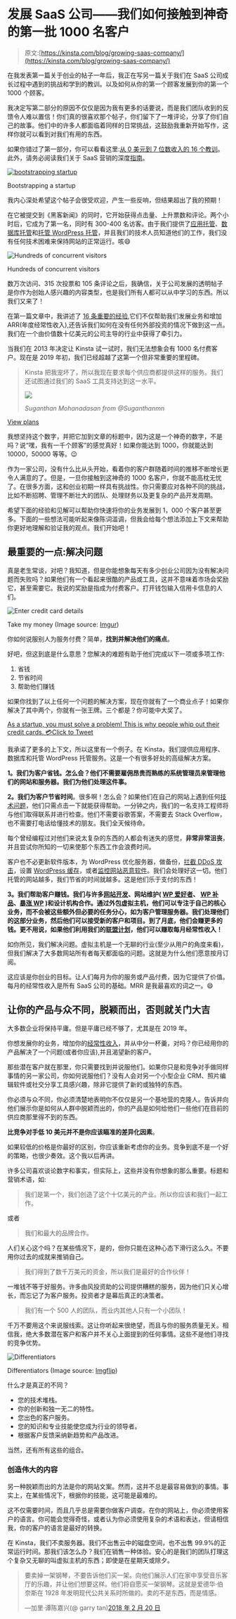# 发展 SaaS 公司——我们如何接触到神奇的第一批 1000 名客户

> 原文:[https://kinsta.com/blog/growing-saas-company/](https://kinsta.com/blog/growing-saas-company/)

在我发表第一篇关于创业的帖子一年后，我正在写另一篇关于我们在 SaaS 公司成长过程中遇到的挑战和学到的教训。以及如何从你的第一个顾客发展到你的第一个 1000 个顾客。

我决定写第二部分的原因不仅仅是因为我有更多的话要说，而是我们团队收到的反馈令人难以置信！你们真的很喜欢那个帖子，你们留下了一堆评论，分享了你们自己的故事。他们中的许多人都面临着同样的日常挑战，这鼓励我重新开始写作，这样你就可以看到对我们有用的东西。

如果你错过了第一部分，你可以看看这里:[从 0 美元到 7 位数收入的 16 个教训](https://kinsta.com/blog/bootstrapping-startup/)。此外，请务必阅读我们关于 SaaS 营销的深度[指南](https://kinsta.com/blog/saas-marketing/)。

[![bootstrapping startup](img/e7f71176587008e938f2a707fff6254a.png)](https://kinsta.com/blog/bootstrapping-startup/)

Bootstrapping a startup



我内心深处希望这个帖子会很受欢迎，产生一些反响，但结果超出了我的预期！

在它被提交到《黑客新闻》的同时，它开始获得点击量、上升票数和评论。两个小时后，它成为了第一名，同时有 300-400 名访客。由于我们提供了[应用托管](https://kinsta.com/application-hosting/)、[数据库托管](https://kinsta.com/database-hosting/)和[托管 WordPress 托管](https://kinsta.com/wordpress-hosting/)，并且我们的技术人员知道他们的工作，我们没有任何技术困难来保持网站的正常运行。咳😄

![Hundreds of concurrent visitors](img/45f6cb730e451c232596895cb8366b47.png)

Hundreds of concurrent visitors



数万次访问、315 次投票和 105 条评论之后，我确信，关于公司发展的透明帖子是你作为创始人感兴趣的内容类型，也是我们所有人都可以从中学习的东西。所以我们又来了！

在第一篇文章中，我讲述了 [16 条重要的经验](https://kinsta.com/blog/bootstrapping-startup/),它们不仅帮助我们发展业务和增加 ARR(年度经常性收入),还告诉我们如何在没有任何外部投资的情况下做到这一点。我们在一个由价值数十亿美元的公司主导的行业中获得了牵引力。

当我们在 2013 年决定让 Kinsta 试一试时，我们无法想象会有 1000 名付费客户。现在是 2019 年初，我们已经超越了这第一个但非常重要的里程碑。

<link rel="stylesheet" href="https://kinsta.com/wp-content/themes/kinsta/dist/components/ctas/cta-mini.css?ver=2e932b8aba3918bfb818">



> Kinsta 把我宠坏了，所以我现在要求每个供应商都提供这样的服务。我们还试图通过我们的 SaaS 工具支持达到这一水平。
> 
> <footer class="wp-block-kinsta-client-quote__footer">
> 
> ![](img/60f15faa5735bd2437bf9dada5ee9192.png)
> 
> <cite class="wp-block-kinsta-client-quote__cite">Suganthan Mohanadasan from @Suganthanmn</cite></footer>

[View plans](https://kinsta.com/plans/)

我想坚持这个数字，并把它加到文章的标题中，因为这是一个神奇的数字，不是吗？说“嘿，我有一千个顾客”的感觉真好！如果你能达到 1000，你就能达到 10000，50000 等等。😉

作为一家公司，没有什么比从头开始，看着你的客户群随着时间的推移不断增长更令人满意的了。但是，一旦你接触到这神奇的 1000 名客户，你就不能高枕无忧了。在很多方面，这和创业初期一样具有挑战性。你只需要应对各种不同的挑战，比如不断招聘、管理不断壮大的团队、处理财务以及更复杂的产品开发周期。

希望下面的经验和见解可以帮助你快速将你的业务发展到 1，000 个客户甚至更多。下面的一些想法可能听起来像陈词滥调，但我会给每个想法添加上下文来帮助你更好地理解和验证我的观点。我们开始吧！

## 最重要的一点:解决问题

真是老生常谈，对吧？我知道，但是你能想象每天有多少创业公司因为没有解决问题而失败吗？如果他们有一个看起来很酷的产品或工具，这并不意味着市场会奖励它，甚至需要它。我说的奖励是指成为付费客户。打开钱包输入信用卡信息的人们。

![Enter credit card details](img/19b7ce1845263e1af63553b66238f984.png)

Take my money (Image source: [Imgur](https://imgur.com/gallery/eFfmdb3))



你如何说服别人为服务付费？简单，**找到并解决他们的痛点**。

好吧，但这到底是什么意思？您解决的难题有助于他们完成以下一项或多项工作:

1.  省钱
2.  节省时间
3.  帮助他们赚钱

如果你找到了以上任何一个问题的解决方案，现在你就有了一个商业点子！如果你解决了其中两个，你就有一张王牌。三个都是？你可能中大奖了。

[As a startup, you must solve a problem! This is why people whip out their credit cards. 💳Click to Tweet](https://twitter.com/intent/tweet?url=https%3A%2F%2Fkinsta.com%2Fblog%2Fgrowing-saas-company%2F&via=kinsta&text=As+a+startup%2C+you+must+solve+a+problem%21+This+is+why+people+whip+out+their+credit+cards.+%F0%9F%92%B3&hashtags=startups%2CSaaS)

我承诺了更多的上下文，所以这里有一个例子。在 Kinsta，我们提供应用程序、数据库和托管 WordPress 托管服务。这是一个有很多好处的高级解决方案。

**1。我们为客户省钱。怎么会？他们不需要雇佣昂贵而熟练的系统管理员来管理他们的网站和服务器。我们为他们处理这件事。**

**2。我们为客户节省时间**。很多啊！怎么会？如果他们在自己的网站上遇到任何[技术问题](https://kinsta.com/knowledgebase/the-site-is-experiencing-technical-difficulties/)，他们只需点击一下就能获得帮助。一分钟之内，我们的一名支持工程师将与他们取得联系并进行检查。他们不需要谷歌答案，不需要去 Stack Overflow，也不需要打电话给懂技术的朋友。我们全天候待命。

每个曾经编程过对他们来说太复杂的东西的人都会有迷失的感觉，**非常非常沮丧**，并且尝试你所知的一切来使那个东西工作会浪费时间。

客户也不必更新软件版本，为 WordPress 优化服务器，做备份，[拦截 DDoS 攻击](https://kinsta.com/blog/what-is-a-ddos-attack/)，设置 [WordPress 缓存](https://kinsta.com/blog/wordpress-cache/)，或者[监控网站恶意软件](https://kinsta.com/secure-wordpress-hosting/)。我们会处理好这一切。他们托管的网站越多，我们节省的时间就越多。这是他们乐于支付的东西！

**3。我们帮助客户赚钱。我们与许多[网站开发](https://kinsta.com/partners/codeable/)、网站维护( [WP 爱好者](https://kinsta.com/agency-directory/wp-buffs/)、 [WP 补品](https://kinsta.com/agency-directory/wp-tonic/)、[暴涨 WP](https://kinsta.com/agency-directory/skyrocketwp/) )和设计机构合作。通过外包虚拟主机，他们可以专注于自己的核心业务，而不会被这些额外但必要的任务分心，如为客户管理服务器。我们处理他们的这部分业务，然后他们可以接受新的客户和项目。到了月底，他们会赚更多的钱。更不用说，如果他们利用我们的[联盟计划](https://kinsta.com/affiliates/)，他们可以赚取每月经常性收入！**

如你所见，我们解决问题。虚拟主机是一个无聊的行业(至少从用户的角度来看)，但我们解决了大多数网站所有者每天都面临的问题。这就是为什么他们愿意按月订阅。

这应该是你创业的目标。让人们每月为你的服务或产品付费，因为它提供了价值。每月的经常性收入是所有 SaaS 公司的基础。MRR 是我最喜欢的词之一。😄

## 让你的产品与众不同，脱颖而出，否则就关门大吉

大多数企业将保持平庸。但是平庸已经不够了，尤其是在 2019 年。

你想发展你的业务，增加你的[经常性收入](https://kinsta.com/blog/recurring-revenue-model/)，并从中分一杯羹，对吗？你已经用你的产品解决了一个问题(或者你应该),并且渴望新的客户。

那些潜在客户就在那里，你只需要找到并说服他们。如果你只是和竞争对手做同样事情的另一家公司，你如何说服他们？没有人会对另一个小型企业 CRM、照片编辑软件或社交分享工具感兴趣，除非它提供了新的或独特的东西。

你必须与众不同，你必须清楚地表明你不仅仅是另一个基地营的克隆人。告诉并向他们展示你是如何从人群中脱颖而出的，你的产品是如何给他们一些他们在目前的供应商那里得不到的东西。

**比竞争对手低 10 美元并不是你应该瞄准的差异化因素**。

如果较低的价格是你最好的区别，你应该重新考虑你的业务。竞争到底不是一个好的策略，也很少奏效。这个我以后再讲。

许多公司喜欢谈论数字和事实，但实际上，这些并没有你想象的那么重要。标题和营销术语，如:

> 我们是第一个，我们创造了这个十亿美元的产业。所以你应该和我们一起工作。

或者

> 我们和最大的品牌合作。

人们关心这个吗？在某些情况下，是的，但你只能在这种心态下滑行这么久。不要用你过去的成就来推销自己。

> 我们得到了数千万美元的资金，所以我们是最好的合作伙伴！

一堆钱不等于好服务。许多由风投资助的公司提供糟糕的服务，因为他们只关心增长，而忘记了为客户服务。投资者才是幕后真正的决策者。

> 我们有一个 500 人的团队，而业内其他人只有一个小团队！

千万不要用这个来说服线索。这让你听起来很绝望，而且与你的服务质量无关。相信我，绝大多数潜在客户和客户并不关心上面提到的任何事情。这些不是他们寻找的竞争优势。

![Differentiators](img/cb2bdfb447096be7c19cec2692b4401e.png)

Differentiators (Image source: [Imgflip](https://imgflip.com/i/2qp1mc))



什么才是真正的不同？

*   您的技术堆栈。
*   你的创新和独一无二的特性。
*   您出色的客户服务。
*   您的知识和专业技能使您成为行业的领导者。
*   根据客户反馈采纳新趋势和产品改进。

当然，还有所有这些的组合。

### 创造伟大的内容

另一种脱颖而出的方法是你的网站文案。然而，这并不总是最容易做到的事情。事实上，在某些情况下，根据你的技能，这可能是最难的。

这不仅需要时间，而且几乎总是需要你做客户调查。在你的网站上，你必须使用客户的语言。你可能会觉得奇怪，或者认为你必须使用复杂的术语和表达，但请相信我，你的客户的语言是最好的转换。

在 Kinsta，我们不卖服务器。我们不出售云中的磁盘空间，也不出售 99.9%的正常运行时间。那我们该怎么办？我们在销售一种体验。安心的是我们的团队打理这个复杂又无聊的叫虚拟主机的东西；即使是在星期天或除夕。

> 要卖掉一架钢琴，不要告诉他们买一架。向他们展示人们在家中享受音乐客厅的乐趣，并让他们想要这样。他们将自愿买一架钢琴。这就是爱德华·伯奈斯在 1928 年发明现代公共关系时所做的。卖的不是东西，而是情感。
> 
> —加里·谭陈嘉兴(@ garry tan)[2018 年 2 月 20 日](https://twitter.com/garrytan/status/965803207002750976?ref_src=twsrc%5Etfw)